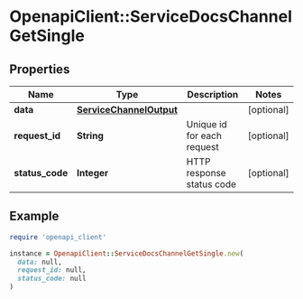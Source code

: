 # OpenapiClient::ServiceDocsChannelGetSingle

## Properties

| Name | Type | Description | Notes |
| ---- | ---- | ----------- | ----- |
| **data** | [**ServiceChannelOutput**](ServiceChannelOutput.md) |  | [optional] |
| **request_id** | **String** | Unique id for each request | [optional] |
| **status_code** | **Integer** | HTTP response status code | [optional] |

## Example

```ruby
require 'openapi_client'

instance = OpenapiClient::ServiceDocsChannelGetSingle.new(
  data: null,
  request_id: null,
  status_code: null
)
```

